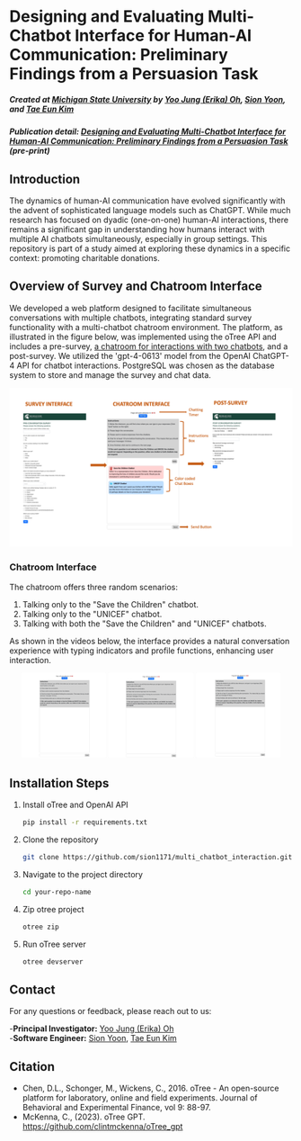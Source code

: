 # Designing and Evaluating Multi-Chatbot Interface for Human-AI Communication: Preliminary Findings from a Persuasion Task
##### Created at [Michigan State University](https://msu.edu) by [Yoo Jung (Erika) Oh](mailto:ohyoojun@msu.edu), [Sion Yoon](mailto:yoonsion@msu.edu), and [Tae Eun Kim](mailto:kimtaee3@msu.edu)
##### Publication detail: [Designing and Evaluating Multi-Chatbot Interface for Human-AI Communication: Preliminary Findings from a Persuasion Task](https://arxiv.org/abs/2406.19648) (pre-print)
## Introduction
The dynamics of human-AI communication have evolved significantly with the advent of sophisticated language models such as ChatGPT. While much research has focused on dyadic (one-on-one) human-AI interactions, there remains a significant gap in understanding how humans interact with multiple AI chatbots simultaneously, especially in group settings. This repository is part of a study aimed at exploring these dynamics in a specific context: promoting charitable donations.

## Overview of Survey and Chatroom Interface

We developed a web platform designed to facilitate simultaneous conversations with multiple chatbots, integrating standard survey functionality with a multi-chatbot chatroom environment. The platform, as illustrated in the figure below, was implemented using the oTree API and includes a pre-survey, [a chatroom for interactions with two chatbots](#chatroom-interface), and a post-survey. We utilized the 'gpt-4-0613' model from the OpenAI ChatGPT-4 API for chatbot interactions. PostgreSQL was chosen as the database system to store and manage the survey and chat data.

![Overview Diagram](/gif/flow_ex_1.png)

### Chatroom Interface

The chatroom offers three random scenarios:
1. Talking only to the "Save the Children" chatbot.
2. Talking only to the "UNICEF" chatbot.
3. Talking with both the "Save the Children" and "UNICEF" chatbots.

As shown in the videos below, the interface provides a natural conversation experience with typing indicators and profile functions, enhancing user interaction.

<p align="center">
  <img src="/gif/stc_2.gif" width="30%" />
  <img src="/gif/uni_2.gif" width="30%" />
  <img src="/gif/both.gif" width="30%" />
</p>

## Installation Steps
1. Install oTree and OpenAI API
   ```sh
   pip install -r requirements.txt
   ```
2. Clone the repository
   ```sh
   git clone https://github.com/sion1171/multi_chatbot_interaction.git
   ```
3. Navigate to the project directory
   ```sh
   cd your-repo-name
   ```
3. Zip otree project
   ```sh
   otree zip
   ```
4. Run oTree server
   ```sh
   otree devserver
   ```

## Contact

For any questions or feedback, please reach out to us:

-**Principal Investigator:** [Yoo Jung (Erika) Oh](mailto:ohyoojun@msu.edu)  
-**Software Engineer:** [Sion Yoon](mailto:yoonsion@msu.edu), [Tae Eun Kim](mailto:kimtaee3@msu.edu)


## Citation
- Chen, D.L., Schonger, M., Wickens, C., 2016. oTree - An open-source platform for laboratory, online and field experiments. Journal of Behavioral and Experimental Finance, vol 9: 88-97.
- McKenna, C., (2023). oTree GPT. https://github.com/clintmckenna/oTree_gpt
